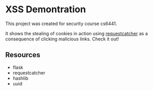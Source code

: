 # XSS Demontration 

This project was created for security course cs6441. 

It shows the stealing of cookies in action using [requestcatcher](www.requestcatcher.com) as a consequence of clicking malicious links. Check it out!  

## Resources
* flask
* requestcatcher 
* hashlib
* uuid



